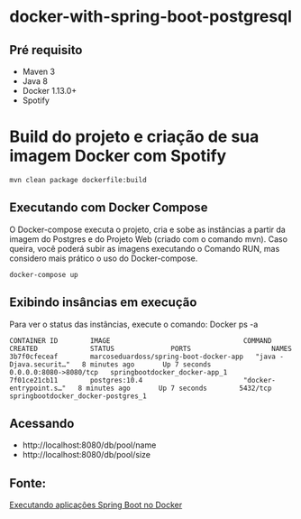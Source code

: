 # docker-with-spring-boot-postgresql

## Pré requisito
- Maven 3
- Java 8
- Docker 1.13.0+
- Spotify

# Build do projeto e criação de sua imagem Docker com Spotify   


```
mvn clean package dockerfile:build 
```

## Executando com Docker Compose 
O Docker-compose executa o projeto, cria e sobe as instâncias a partir da imagem do Postgres e do Projeto Web (criado com o comando mvn). Caso queira, você poderá subir as imagens executando o Comando RUN, mas considero mais prático o uso do Docker-compose.
```
docker-compose up
```

## Exibindo insâncias em execução
Para ver o status das instâncias, execute o comando: Docker ps -a
```
CONTAINER ID        IMAGE                                 COMMAND                  CREATED             STATUS              PORTS                    NAMES
3b7f0cfeceaf        marcoseduardoss/spring-boot-docker-app   "java -Djava.securit…"   8 minutes ago       Up 7 seconds        0.0.0.0:8080->8080/tcp   springbootdocker_docker-app_1
7f01ce21cb11        postgres:10.4                         "docker-entrypoint.s…"   8 minutes ago       Up 7 seconds        5432/tcp                 springbootdocker_docker-postgres_1
```

## Acessando 

- http://localhost:8080/db/pool/name
- http://localhost:8080/db/pool/size

## Fonte: 
[Executando aplicações Spring Boot no Docker](https://wp.me/p5RSbg-fO)
